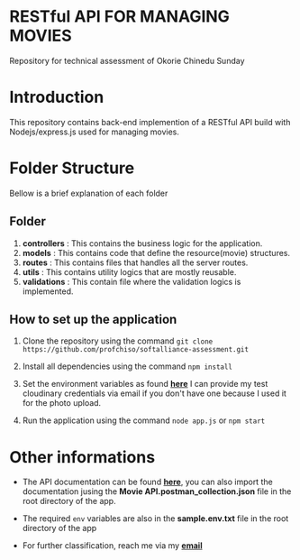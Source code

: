 # RESTful API FOR MANAGING MOVIES

Repository for technical assessment of Okorie Chinedu Sunday

# Introduction

This repository contains back-end implemention of a RESTful API build with Nodejs/express.js used for managing movies.

# Folder Structure

Bellow is a brief explanation of each folder

## Folder

1. **controllers** : This contains the business logic for the application.
2. **models** : This contains code that define the resource(movie) structures.
3. **routes** : This contains files that handles all the server routes.
4. **utils** : This contains utility logics that are mostly reusable.
5. **validations** : This contain file where the validation logics is implemented.

## How to set up the application

1. Clone the repository using the command `git clone https://github.com/profchiso/softalliance-assessment.git`

2. Install all dependencies using the command `npm install`
3. Set the environment variables as found **[here](https://github.com/profchiso/softalliance-assessment/blob/main/sample.env.txt)** I can provide my test cloudinary credentials via email if you don't have one because I used it for the photo upload.
4. Run the application using the command `node app.js` or `npm start`

# Other informations

- The API documentation can be found **[here](https://documenter.getpostman.com/view/7669287/2s9YRB3CNw)**, you can also import the documentation jusing the **Movie API.postman_collection.json** file in the root directory of the app.

- The required `env` variables are also in the **sample.env.txt** file in the root directory of the app

- For further classification, reach me via my **[email](mailto:okoriechinedusunday@gmail.com)**
